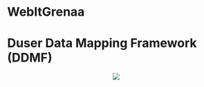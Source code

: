 # WebItGrenaa

# Duser Data Mapping Framework (DDMF)
<center><img src="http://toughpigs.com/uploaded_images/doozer-775617.JPG" /></center>
